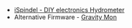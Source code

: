 
- [iSpindel - DIY electronics Hydrometer](https://www.ispindel.de/)
- Alternative Firmware - [Gravity Mon](https://mp-se.github.io/gravitymon/index.html)
